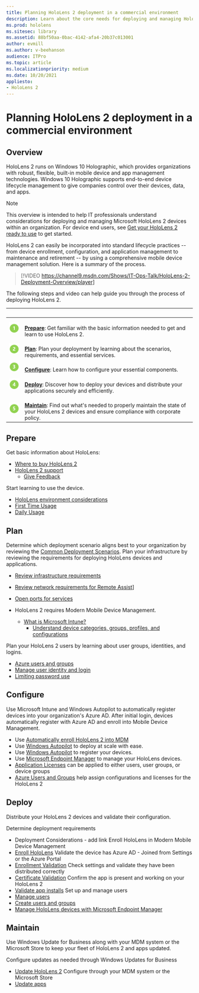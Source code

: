 ```yaml
---
title: Planning HoloLens 2 deployment in a commercial environment
description: Learn about the core needs for deploying and managing HoloLens in enterprise environments, including infrastructure, azure active directory, and mobile device management.
ms.prod: hololens
ms.sitesec: library
ms.assetid: 88bf50aa-0bac-4142-afa4-20b37c013001
author: evmill
ms.author: v-beehanson
audience: ITPro
ms.topic: article
ms.localizationpriority: medium
ms.date: 10/20/2021
appliesto:
- HoloLens 2
---
```

# Planning HoloLens 2 deployment in a commercial environment

## Overview

HoloLens 2 runs on Windows 10 Holographic, which provides organizations with robust, flexible, built-in mobile device and app management technologies. Windows 10 Holographic supports end-to-end device lifecycle management to give companies control over their devices, data, and apps.

> [!NOTE]
> This overview is intended to help IT professionals understand considerations for deploying and managing Microsoft HoloLens 2 devices within an organization. For device end users, see [Get your HoloLens 2 ready to use](hololens2-setup.md) to get started.

HoloLens 2 can easily be incorporated into standard lifecycle practices -- from device enrollment, configuration, and application management to maintenance and retirement -- by using a comprehensive mobile device management solution. Here is a summary of the process.

> [!VIDEO https://channel9.msdn.com/Shows/IT-Ops-Talk/HoloLens-2-Deployment-Overview/player]

The following steps and video can help guide you through the process of deploying HoloLens 2.

| &nbsp; | &nbsp; |
|--|--|
| ![Step 1.](images/1green.png)| <br/> **[Prepare](#prepare)**: Get familiar with the basic information needed to get and learn to use HoloLens 2. |
| ![Step 2.](images/2green.png)| <br/> **[Plan](#configure)**: Plan your deployment by learning about the scenarios, requirements, and essential services. |
| ![Step 3.](images/3green.png) | <br/> **[Configure](#configure)**: Learn how to configure your essential components. |
| ![Step 4.](images/4green.png) | <br/> **[Deploy](#deploy)**: Discover how to deploy your devices and distribute your applications securely and efficiently. |
| ![Step 5.](images/5green.png) | <br/> **[Maintain](#maintain)**: Find out what's needed to properly maintain the state of your HoloLens 2 devices and ensure compliance with corporate policy. |

## Prepare

Get basic information about HoloLens:

*   [Where to buy HoloLens 2](hololens2-purchase.md)
*   [HoloLens 2 support](hololens2-support.md)
    *   [Give Feedback](hololens-feedback.md)

Start learning to use the device.

*   [HoloLens environment considerations](hololens-environment-considerations.md)
*   [First Time Usage](hololens2-setup.md)
*   [Daily Usage](holographic-home.md)

## Plan

Determine which deployment scenario aligns best to your organization by reviewing the [Common Deployment Scenarios](hololens-requirements.md). Plan your infrastructure by reviewing the requirements for deploying HoloLens devices and applications.
*   [Review infrastructure requirements](hololens-commercial-infrastructure.md)
*   [Review network requirements for Remote Assist](/dynamics365/mixed-reality/remote-assist/requirements.md#dynamics-365-remote-assist-hololens)]
*   [Open ports for services](/dynamics365/mixed-reality/remote-assist/requirements.md#urls-and-+ports)

*	HoloLens 2 requires Modern Mobile Device Management.
    *   [What is Microsoft Intune?](/mem/intune/fundamentals/what-is-intune)  
        *   [Understand device categories, groups, profiles, and configurations](hololens-mdm-configure.md)

Plan your HoloLens 2 users by learning about user groups, identities, and logins.
*   [Azure users and groups](hololens2-corp-connected-configure.md#azure-users-and-groups)
*   [Manage user identity and login](hololens-identity.md)
*   [Limiting password use](security-limiting-password-use.md)

## Configure

Use Microsoft Intune and Windows Autopilot to automatically register devices into your organization's Azure AD. After initial login, devices automatically register with Azure AD and enroll into Mobile Device Management.
*   Use [Automatically enroll HoloLens 2 into MDM](hololens-enroll-mdm.md#auto-enrollment-in-mdm)
*   Use [Windows Autopilot](hololens2-autopilot.md) to deploy at scale with ease.
*   Use [Windows Autopilot](hololens2-autopilot-registration-support.md) to register your devices.
*   Use [Microsoft Endpoint Manager](hololens-mdm-configure.md) to manage your HoloLens devices.
*   [Application Licenses](hololens2-cloud-connected-configure.md#application-licenses) can be applied to either users, user groups, or device groups  
*   [Azure Users and Groups](hololens2-cloud-connected-configure.md#azure-users-and-groups) help assign configurations and licenses for the HoloLens 2 

## Deploy

Distribute your HoloLens 2 devices and validate their configuration. 

Determine deployment requirements 
*   Deployment Considerations - add link
Enroll HoloLens in Modern Mobile Device Management
*   [Enroll HoloLens](hololens-enroll-mdm.md) 
Validate the device has Azure AD - Joined from Settings or the Azure Portal
*   [Enrollment Validation](hololens2-corp-connected-deploy.md#enrollment-validation) 
Check settings and validate they have been distributed correctly
*   [Certificate Validation](hololens2-corp-connected-deploy.md#wi-fi-certificate-validation) 
Confirm the app is present and working on your HoloLens 2
*   [Validate app installs](hololens2-corp-connected-deploy.md#validate-lob-app-install)
Set up and manage users
*   [Manage users](hololens-identity.md)
*   [Create users and groups](hololens2-corp-connected-configure.md#azure-users-and-groups)
*   [Manage HoloLens devices with Microsoft Endpoint Manager](hololens-mdm-configure.md)

## Maintain

Use Windows Update for Business along with your MDM system or the Microsoft Store to keep your fleet of HoloLens 2 and apps updated.

Configure updates as needed through Windows Updates for Business
*   [Update HoloLens 2](hololens-updates.md)
Configure through your MDM system or the Microsoft Store
*   [Update apps](app-deploy-overview.md)
